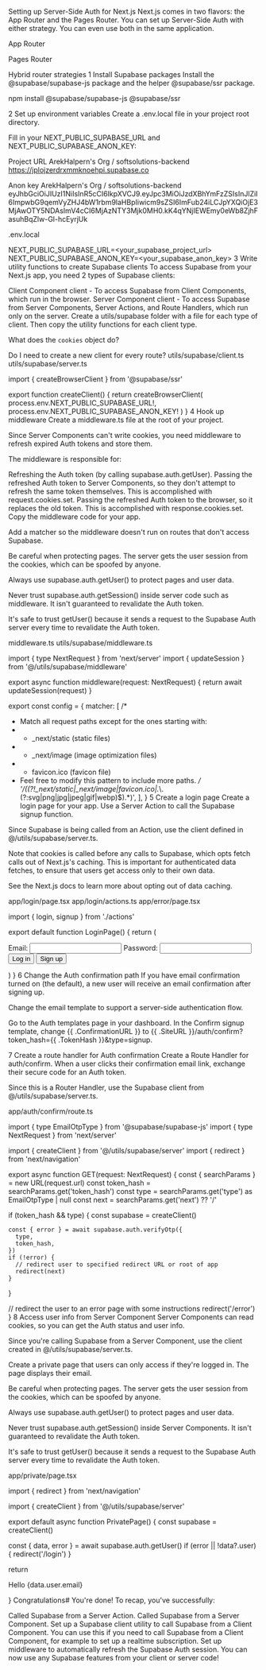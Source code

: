 Setting up Server-Side Auth for Next.js
Next.js comes in two flavors: the App Router and the Pages Router. You can set up Server-Side Auth with either strategy. You can even use both in the same application.

App Router

Pages Router

Hybrid router strategies
1
Install Supabase packages
Install the @supabase/supabase-js package and the helper @supabase/ssr package.

npm install @supabase/supabase-js @supabase/ssr

2
Set up environment variables
Create a .env.local file in your project root directory.

Fill in your NEXT_PUBLIC_SUPABASE_URL and NEXT_PUBLIC_SUPABASE_ANON_KEY:

Project URL
ArekHalpern's Org / softsolutions-backend
https://jplojzerdrxmmknoehpi.supabase.co

Anon key
ArekHalpern's Org / softsolutions-backend
eyJhbGciOiJIUzI1NiIsInR5cCI6IkpXVCJ9.eyJpc3MiOiJzdXBhYmFzZSIsInJlZiI6ImpwbG9qemVyZHJ4bW1rbm9laHBpIiwicm9sZSI6ImFub24iLCJpYXQiOjE3MjAwOTY5NDAsImV4cCI6MjAzNTY3Mjk0MH0.kK4qYNjIEWEmy0eWb8ZjhFasuhBqZlw-Gl-hcEyrjUk

.env.local

NEXT_PUBLIC_SUPABASE_URL=<your_supabase_project_url>
NEXT_PUBLIC_SUPABASE_ANON_KEY=<your_supabase_anon_key>
3
Write utility functions to create Supabase clients
To access Supabase from your Next.js app, you need 2 types of Supabase clients:

Client Component client - To access Supabase from Client Components, which run in the browser.
Server Component client - To access Supabase from Server Components, Server Actions, and Route Handlers, which run only on the server.
Create a utils/supabase folder with a file for each type of client. Then copy the utility functions for each client type.

What does the `cookies` object do?

Do I need to create a new client for every route?
utils/supabase/client.ts
utils/supabase/server.ts

import { createBrowserClient } from '@supabase/ssr'

export function createClient() {
return createBrowserClient(
process.env.NEXT_PUBLIC_SUPABASE_URL!,
process.env.NEXT_PUBLIC_SUPABASE_ANON_KEY!
)
}
4
Hook up middleware
Create a middleware.ts file at the root of your project.

Since Server Components can't write cookies, you need middleware to refresh expired Auth tokens and store them.

The middleware is responsible for:

Refreshing the Auth token (by calling supabase.auth.getUser).
Passing the refreshed Auth token to Server Components, so they don't attempt to refresh the same token themselves. This is accomplished with request.cookies.set.
Passing the refreshed Auth token to the browser, so it replaces the old token. This is accomplished with response.cookies.set.
Copy the middleware code for your app.

Add a matcher so the middleware doesn't run on routes that don't access Supabase.

Be careful when protecting pages. The server gets the user session from the cookies, which can be spoofed by anyone.

Always use supabase.auth.getUser() to protect pages and user data.

Never trust supabase.auth.getSession() inside server code such as middleware. It isn't guaranteed to revalidate the Auth token.

It's safe to trust getUser() because it sends a request to the Supabase Auth server every time to revalidate the Auth token.

middleware.ts
utils/supabase/middleware.ts

import { type NextRequest } from 'next/server'
import { updateSession } from '@/utils/supabase/middleware'

export async function middleware(request: NextRequest) {
return await updateSession(request)
}

export const config = {
matcher: [
/*
* Match all request paths except for the ones starting with:
* - _next/static (static files)
* - _next/image (image optimization files)
* - favicon.ico (favicon file)
* Feel free to modify this pattern to include more paths.
*/
'/((?!_next/static|_next/image|favicon.ico|.*\\.(?:svg|png|jpg|jpeg|gif|webp)$).*)',
],
}
5
Create a login page
Create a login page for your app. Use a Server Action to call the Supabase signup function.

Since Supabase is being called from an Action, use the client defined in @/utils/supabase/server.ts.

Note that cookies is called before any calls to Supabase, which opts fetch calls out of Next.js's caching. This is important for authenticated data fetches, to ensure that users get access only to their own data.

See the Next.js docs to learn more about opting out of data caching.

app/login/page.tsx
app/login/actions.ts
app/error/page.tsx

import { login, signup } from './actions'

export default function LoginPage() {
return (
<form>
<label htmlFor="email">Email:</label>
<input id="email" name="email" type="email" required />
<label htmlFor="password">Password:</label>
<input id="password" name="password" type="password" required />
<button formAction={login}>Log in</button>
<button formAction={signup}>Sign up</button>
</form>
)
}
6
Change the Auth confirmation path
If you have email confirmation turned on (the default), a new user will receive an email confirmation after signing up.

Change the email template to support a server-side authentication flow.

Go to the Auth templates page in your dashboard. In the Confirm signup template, change {{ .ConfirmationURL }} to {{ .SiteURL }}/auth/confirm?token_hash={{ .TokenHash }}&type=signup.

7
Create a route handler for Auth confirmation
Create a Route Handler for auth/confirm. When a user clicks their confirmation email link, exchange their secure code for an Auth token.

Since this is a Router Handler, use the Supabase client from @/utils/supabase/server.ts.

app/auth/confirm/route.ts

import { type EmailOtpType } from '@supabase/supabase-js'
import { type NextRequest } from 'next/server'

import { createClient } from '@/utils/supabase/server'
import { redirect } from 'next/navigation'

export async function GET(request: NextRequest) {
const { searchParams } = new URL(request.url)
const token_hash = searchParams.get('token_hash')
const type = searchParams.get('type') as EmailOtpType | null
const next = searchParams.get('next') ?? '/'

if (token_hash && type) {
const supabase = createClient()

    const { error } = await supabase.auth.verifyOtp({
      type,
      token_hash,
    })
    if (!error) {
      // redirect user to specified redirect URL or root of app
      redirect(next)
    }

}

// redirect the user to an error page with some instructions
redirect('/error')
}
8
Access user info from Server Component
Server Components can read cookies, so you can get the Auth status and user info.

Since you're calling Supabase from a Server Component, use the client created in @/utils/supabase/server.ts.

Create a private page that users can only access if they're logged in. The page displays their email.

Be careful when protecting pages. The server gets the user session from the cookies, which can be spoofed by anyone.

Always use supabase.auth.getUser() to protect pages and user data.

Never trust supabase.auth.getSession() inside Server Components. It isn't guaranteed to revalidate the Auth token.

It's safe to trust getUser() because it sends a request to the Supabase Auth server every time to revalidate the Auth token.

app/private/page.tsx

import { redirect } from 'next/navigation'

import { createClient } from '@/utils/supabase/server'

export default async function PrivatePage() {
const supabase = createClient()

const { data, error } = await supabase.auth.getUser()
if (error || !data?.user) {
redirect('/login')
}

return <p>Hello {data.user.email}</p>
}
Congratulations#
You're done! To recap, you've successfully:

Called Supabase from a Server Action.
Called Supabase from a Server Component.
Set up a Supabase client utility to call Supabase from a Client Component. You can use this if you need to call Supabase from a Client Component, for example to set up a realtime subscription.
Set up middleware to automatically refresh the Supabase Auth session.
You can now use any Supabase features from your client or server code!
